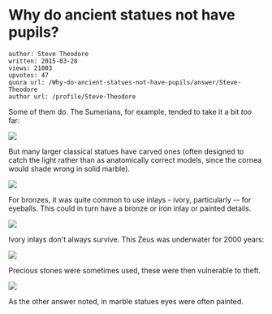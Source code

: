 # Why do ancient statues not have pupils?

	author: Steve Theodore
	written: 2015-03-28
	views: 21003
	upvotes: 47
	quora url: /Why-do-ancient-statues-not-have-pupils/answer/Steve-Theodore
	author url: /profile/Steve-Theodore


Some of them do. The Sumerians, for example, tended to take it a bit _too_  far:


![](https://qph.fs.quoracdn.net/main-qimg-f889d3c753abbdab09b7c152e4f1cbf5-c)


But many larger classical statues have carved ones (often designed to catch the light rather than as anatomically correct models, since the cornea would shade wrong in solid marble).


![](https://qph.fs.quoracdn.net/main-qimg-2bac6141c5ca8462f6e58ba9f028b279-c)


For bronzes, it was quite common to use inlays - ivory, particularly -- for eyeballs. This could in turn have a bronze or iron inlay or painted details.





![](https://qph.fs.quoracdn.net/main-qimg-2612450d1d01e57172734e339adf657c-c)


Ivory inlays don't always survive. This Zeus was underwater for 2000 years:



![](https://qph.fs.quoracdn.net/main-qimg-e99b0b31f39d4d6a0f0a22d75f35b7b9)


Precious stones were sometimes used, these were then vulnerable to theft.



![](https://qph.fs.quoracdn.net/main-qimg-875fcfb4b741cf037344807b28b31f6e-c)



As the other answer noted, in marble statues eyes were often painted.

